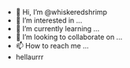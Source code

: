 - 👋 Hi, I’m @whiskeredshrimp
- 👀 I’m interested in ...
- 🌱 I’m currently learning ...
- 💞️ I’m looking to collaborate on ...
- 📫 How to reach me ...
- hellaurrr

<!---
whiskeredshrimp/whiskeredshrimp is a ✨ special ✨ repository because its `README.md` (this file) appears on your GitHub profile.
You can click the Preview link to take a look at your changes.
--->

